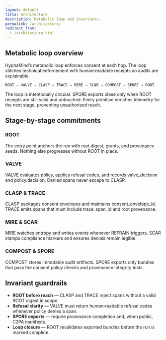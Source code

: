 ```yaml
---
layout: default
title: Architecture
description: Metabolic loop and invariants.
permalink: /architecture/
redirect_from:
  - /architecture.html
---
```


<section class="container">
  <h1 class="mt-0">Metabolic loop overview</h1>
  <p class="mt-1">HyphaMind’s metabolic loop enforces consent at each hop. The loop stitches technical enforcement with human‑readable receipts so audits are explainable.</p>
  <pre><code>ROOT → VALVE → CLASP → TRACE → MIRE → SCAR → COMPOST → SPORE → ROOT</code></pre>
  <p>The loop is intentionally circular. SPORE exports close only when ROOT receipts are still valid and untouched. Every primitive enriches telemetry for the next stage, preventing unauthorised reach.</p>
</section>

<section class="container mt-2">
  <h2 class="mt-0">Stage‑by‑stage commitments</h2>
  <div class="card" data-accent="teal">
    <h3 class="mt-0">ROOT</h3>
    <p>The entry point anchors the run with <span class="code-inline">root.digest</span>, grants, and provenance seeds. Nothing else progresses without ROOT in place.</p>
  </div>
  <div class="card" data-accent="gold">
    <h3 class="mt-0">VALVE</h3>
    <p>VALVE evaluates policy, applies refusal codes, and records <span class="code-inline">valve_decision</span> and <span class="code-inline">policy.decision</span>. Denied spans never escape to CLASP.</p>
  </div>
  <div class="card" data-accent="amber">
    <h3 class="mt-0">CLASP &amp; TRACE</h3>
    <p>CLASP packages consent envelopes and maintains <span class="code-inline">consent_envelope_id</span>. TRACE emits spans that must include <span class="code-inline">trace_span_id</span> and root provenance.</p>
  </div>
  <div class="card" data-accent="teal">
    <h3 class="mt-0">MIRE &amp; SCAR</h3>
    <p>MIRE watches entropy and writes events whenever REFRAIN triggers. SCAR stamps compliance markers and ensures denials remain legible.</p>
  </div>
  <div class="card" data-accent="gold">
    <h3 class="mt-0">COMPOST &amp; SPORE</h3>
    <p>COMPOST stores immutable audit artifacts. SPORE exports only bundles that pass the consent policy checks and provenance integrity tests.</p>
  </div>
</section>

<section class="container mt-2">
  <h2 class="mt-0">Invariant guardrails</h2>
  <ul class="checklist">
    <li><strong>ROOT before reach</strong> — CLASP and TRACE reject spans without a valid ROOT digest in scope.</li>
    <li><strong>Refusal clarity</strong> — VALVE must return human‑readable refusal codes whenever policy denies a span.</li>
    <li><strong>SPORE exports</strong> — require provenance completion and, when public, C2PA manifests.</li>
    <li><strong>Loop closure</strong> — ROOT revalidates exported bundles before the run is marked complete.</li>
  </ul>
</section>
